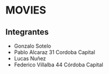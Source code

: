 # MOVIES

## Integrantes

- Gonzalo Sotelo
- Pablo Alcaraz  31   Cordoba Capital
- Lucas Nuñez 
- Federico Villalba 44 Córdoba Capital
